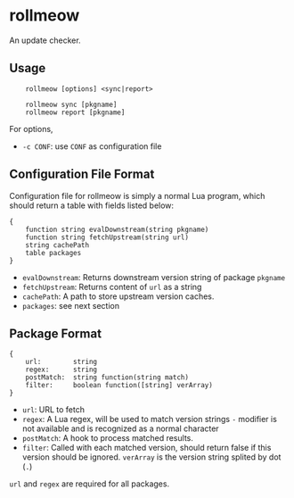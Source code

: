 # rollmeow

An update checker.

## Usage

```
	rollmeow [options] <sync|report>

	rollmeow sync [pkgname]
	rollmeow report [pkgname]
```

For options,

- `-c CONF`: use `CONF` as configuration file

## Configuration File Format

Configuration file for rollmeow is simply a normal Lua program, which
should return a table with fields listed below:

```
{
	function string evalDownstream(string pkgname)
	function string fetchUpstream(string url)
	string cachePath
	table packages
}
```

- `evalDownstream`: Returns downstream version string of package `pkgname`
- `fetchUpstream`: Returns content of `url` as a string
- `cachePath`: A path to store upstream version caches.
- `packages`: see next section

## Package Format

```
{
	url:		string
	regex:		string
	postMatch:	string function(string match)
	filter:		boolean function([string] verArray)
}
```

- `url`: URL to fetch
- `regex`: A Lua regex, will be used to match version strings
  `-` modifier is not available and is recognized as a normal character
- `postMatch`: A hook to process matched results.
- `filter`: Called with each matched version, should return false if
  this version should be ignored. `verArray` is the version string splited
  by dot (`.`)

`url` and `regex` are required for all packages.

